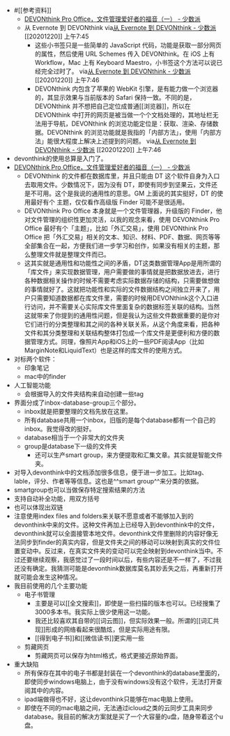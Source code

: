 - #[[参考资料]]
    - [DEVONthink Pro Office，文件管理爱好者的福音（一） - 少数派](https://sspai.com/post/51242) 
    - 从 Evernote 到 DEVONthink
      via[从 Evernote 到 DEVONthink - 少数派](https://sspai.com/post/44648)
      [[20201220]] 上午7:45
        - 这些小书签只是一些简单的 JavaScript 代码，功能是获取一部分网页的属性，然后使用 URL Schemes 传入 DEVONthink。在 iOS 上有 Workflow，Mac 上有 Keyboard Maestro，小书签这个方法可以说已经完全过时了。
          via[从 Evernote 到 DEVONthink - 少数派](https://sspai.com/post/44648)
          [[20201220]] 上午7:46
        - DEVONthink 内包含了苹果的 WebKit 引擎，是有能力做一个浏览器的，其显示效果与当前版本的 Safari 保持一致。不同的是，DEVONthink 并不想把自己定位成普通[[浏览器]]，所以在 DEVONthink 中打开的网页是被当做一个个文档处理的，其地址栏无法用于导航，DEVONthink 的浏览功能定位是：获取、渲染、存储数据。DEVONthink 的浏览功能就是我指的「内部方法」，使用「内部方法」能很大程度上解决上述提到的问题。
          via[从 Evernote 到 DEVONthink - 少数派](https://sspai.com/post/44648)
          [[20201220]] 上午7:46
- devonthink的使用总算是入门了。
- [DEVONthink Pro Office，文件管理爱好者的福音（一） - 少数派](https://www.diigo.com/outliner/diigo_items/1060283/12128769/485180111)
    - DEVONthink 的文件都在数据库里，并且只能由 DT 这个软件自身为入口去取用文件。少数情况下，因为没有 DT，即使有同步到坚果云，文件还是不可用。这个是我说的通用性的意思。GM 上面说的其实挺好，DT 的使用最好有个 主题，仅仅看作高级版 Finder 可能不是很适用。
    - DEVONthink Pro Office 本身就是一个文件管理器，升级版的 Finder，他对文件管理的组织性更加灵活，以我的观念来看，使用 DEVONthink Pro Office 最好有个「主题」，比如「外汇交易」，使用 DEVONthink Pro Office 把「外汇交易」相关的文本、知识、材料、PDF、数据、网页等等全部集合在一起，方便我们进一步学习和创作，如果没有相关的主题，那么整理文件就是整理文件而已。
    - 这其实就是通用性和功能性之间的矛盾，DT这类数据管理App是用所谓的「库文件」来实现数据管理，用户需要做的事情就是把数据放进去，进行各种数据相关操作的时候不需要考虑实际数据存储的结构，只需要做想做的事情就好了。这就把功能性和实际的文件数据结构之间独立开来了，用户只需要知道数据都在库文件里，需要的时候用DEVONthink这个入口进行访问，并不需要关心实际库文件里面复杂的数据标签关联的结构。当然这就带来了你提到的通用性问题，但是我认为这些文件数据重要的是你对它们进行的分类整理和其之间的各种关联关系，从这个角度来看，把各种文件和其分类整理和关联结构整体打包成一个库文件是更便利和方便的数据管理方式。同理，像照片App和iOS上的一些PDF阅读App（比如MarginNote和LiquidText）也是这样的库文件的使用方式。
- 对标两个软件：
    - 印象笔记
    - mac中的finder
- 人工智能功能
    - 会根据导入的文件夹结构来自动创建一些tag
- 界面分成了inbox-database-group三个部分。
    - inbox就是把要整理的文档先放在这里。
    - 所有database共用一个inbox，旧版的是每个database都有一个自己的inbox。我觉得改的挺好。
    - database相当于一个非常大的文件夹
    - group是database下一级的文件夹
        - 还可以生产smart group，来方便提取和汇集文章。其实就是智能文件夹。
- 对导入devonthink中的文档添加很多信息，便于进一步加工。比如tag、lable，评分、作者等等信息。这也是^^smart group^^来分类的依据。
- smartgroup也可以当做保存特定搜索结果的方法
- 支持自动补全功能，用双方括号
- 也可以体现出双链
- 注意使用index files and folders来关联不愿意或者不能够加入到的devonthink中来的文件。这种文件再加上已经导入到devonthink中的文件，devonthink就可以全面接管本地文件。devonthink文件里删除的内容好像无法同步到finder的真实内容，但是文件夹之间的移动可以映射到真实的文件位置变动中。反过来，在真实文件夹的变动可以完全映射到devonthink当中。不过还要继续观察，我感觉过了一段时间以后，有些内容还是不一样了，不过我还没有确定。我猜测可能是devonthink数据库莫名其妙丢失之后，再重新打开就可能会发生这种情况。
- 我目前使用的几个主要功能
    - 电子书管理
        - 主要是可以[[全文搜索]]，即使是一些扫描的版本也可以。已经搜集了3000多本书。我实际上很少使用这一功能。
        - 我还比较喜欢其自带的[[词云图]]，但实际效果一般。所谓的[[词汇共现]]形成的网络看起来很酷炫，但是实际用途有限。
        - [[得到电子书]]和[[微信读书]]更实用一些
    - 剪藏网页
        - 剪藏网页可以保存为html格式，格式更接近原始界面。
- 重大缺陷
    - 所有保存在其中的电子书都是封装在一个devonthink的database里面的，即使同步windows电脑上，由于没有windows没有这个软件，无法打开查阅其中的内容。
    - ipad端做得也不好，这让devonthink只能够在mac电脑上使用。
    - 即使在不同的mac电脑之间，无法通过icloud之类的云同步工具来同步database。我目前的解决方案就是买了一个大容量的u盘，随身带着这个u盘。
